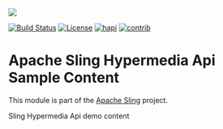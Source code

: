 [<img src="http://sling.apache.org/res/logos/sling.png"/>](http://sling.apache.org)

 [![Build Status](https://builds.apache.org/buildStatus/icon?job=sling-org-apache-sling-hapi-samplecontent-1.8)](https://builds.apache.org/view/S-Z/view/Sling/job/sling-org-apache-sling-hapi-samplecontent-1.8) [![License](https://img.shields.io/badge/License-Apache%202.0-blue.svg)](https://www.apache.org/licenses/LICENSE-2.0) [![hapi](https://sling.apache.org/badges/group-hapi.svg)](https://github.com/apache/sling-aggregator/blob/master/docs/groups/hapi.md)&#32;[![contrib](http://sling.apache.org/badges/status-contrib.svg)](https://github.com/apache/sling-aggregator/blob/master/docs/status/contrib.md)

# Apache Sling Hypermedia Api Sample Content

This module is part of the [Apache Sling](https://sling.apache.org) project.

Sling Hypermedia Api demo content
